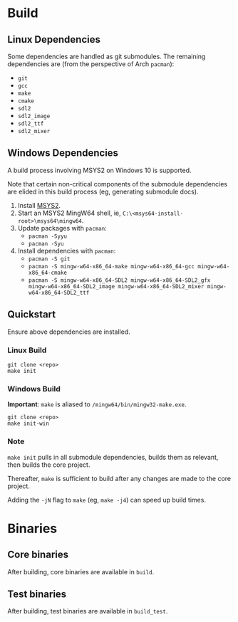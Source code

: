 # Build

## Linux Dependencies

Some dependencies are handled as git submodules. The remaining dependencies are
(from the perspective of Arch `pacman`):

- `git`
- `gcc`
- `make`
- `cmake`
- `sdl2`
- `sdl2_image`
- `sdl2_ttf`
- `sdl2_mixer`

## Windows Dependencies

A build process involving MSYS2 on Windows 10 is supported.

Note that certain non-critical components of the submodule dependencies are
elided in this build process (eg, generating submodule docs).

1. Install [MSYS2](https://www.msys2.org/).
2. Start an MSYS2 MingW64 shell, ie, `C:\<msys64-install-root>\msys64\mingw64`.
3. Update packages with `pacman`:
    - `pacman -Syyu`
    - `pacman -Syu`
4. Install dependencies with `pacman`:
    - `pacman -S git`
    - `pacman -S mingw-w64-x86_64-make mingw-w64-x86_64-gcc mingw-w64-x86_64-cmake`
    - `pacman -S mingw-w64-x86_64-SDL2 mingw-w64-x86_64-SDL2_gfx mingw-w64-x86_64-SDL2_image mingw-w64-x86_64-SDL2_mixer mingw-w64-x86_64-SDL2_ttf`

## Quickstart

Ensure above dependencies are installed.

### Linux Build

```
git clone <repo>
make init
```

### Windows Build

**Important**: `make` is aliased to `/mingw64/bin/mingw32-make.exe`.

```
git clone <repo>
make init-win
```

### Note

`make init` pulls in all submodule dependencies, builds them as relevant, then
builds the core project.

Thereafter, `make` is sufficient to build after any changes are made to the core
project.

Adding the `-jN` flag to `make` (eg, `make -j4`) can speed up build times.

# Binaries

## Core binaries

After building, core binaries are available in `build`.

## Test binaries

After building, test binaries are available in `build_test`.
